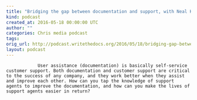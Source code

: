 ```yaml
---
title: "Bridging the gap between documentation and support, with Neal Kaplan"
kind: podcast
created_at: 2016-05-18 00:00:00 UTC
author: ""
categories: Chris media podcast
tags: 
orig_url: http://podcast.writethedocs.org/2016/05/18/bridging-gap-between-docs-support-neal-kaplan/
layout: podcast
---
```


                User assistance (documentation) is basically self-service customer support. Both documentation and customer support are critical to the success of any company, and they work better when they assist and improve each other. How can you tap the knowledge of support agents to improve the documentation, and how can you make the lives of support agents easier in return?
            
